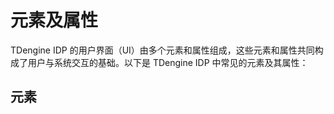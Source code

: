 # 元素及属性

TDengine IDP 的用户界面（UI）由多个元素和属性组成，这些元素和属性共同构成了用户与系统交互的基础。以下是 TDengine IDP 中常见的元素及其属性：

## 元素
